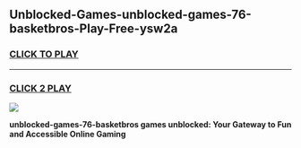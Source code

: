 
## Unblocked-Games-unblocked-games-76-basketbros-Play-Free-ysw2a
<h3>
<a href="https://premium76.site?title=unblocked-games-76-basketbros&ref=20A">CLICK TO PLAY</a></h3>
<hr>

<h3>
<a href="https://premium76.site?title=unblocked-games-76-basketbros&ref=20A">CLICK 2 PLAY</a>
  
</h3>

<a href="https://premium76.site?title=unblocked-games-76-basketbros&ref=20A"><img src="https://clearcache.store/games.png"></a>


**unblocked-games-76-basketbros games unblocked: Your Gateway to Fun and Accessible Online Gaming**
